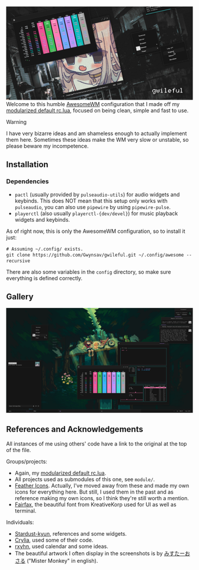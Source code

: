 ![Welcome!](assets/banner.png)
Welcome to this humble [AwesomeWM](https://awesomewm.org/) configuration that I made off
my [modularized default rc.lua](https://github.com/Gwynsav/modular-awm-default), focused
on being clean, simple and fast to use.

> [!WARNING]
> I have very bizarre ideas and am shameless enough to actually implement them here.
Sometimes these ideas make the WM very slow or unstable, so please beware my incompetence.

## Installation

### Dependencies
- `pactl` (usually provided by `pulseaudio-utils`) for audio widgets and keybinds. This
does NOT mean that this setup only works with `pulseaudio`, you can also use `pipewire`
by using `pipewire-pulse`.
- `playerctl` (also usually `playerctl-{dev/devel}`) for music playback widgets and
keybinds.
<!-- - `NetworkManager` for network widgets, still TODO. -->
<!-- - `bluez` for bluetooth widgets, still TODO. -->

As of right now, this is only the AwesomeWM configuration, so to install it just:
```
# Assuming ~/.config/ exists.
git clone https://github.com/Gwynsav/gwileful.git ~/.config/awesome --recursive
```
There are also some variables in the `config` directory, so make sure everything is
defined correctly.

## Gallery

![How it looks as of 10/06/2024](assets/showcase.png)

## References and Acknowledgements

All instances of me using others' code have a link to the original at the top of the file.

Groups/projects:
- Again, my [modularized default rc.lua](https://github.com/Gwynsav/modular-awm-default).
- All projects used as submodules of this one, see `module/`.
- [Feather Icons](https://feathericons.com/). Actually, I've moved away from these and
made my own icons for everything here. But still, I used them in the past and as
reference making my own icons, so I think they're still worth a mention.
- [Fairfax](https://www.kreativekorp.com/software/fonts/fairfaxhd/), the beautiful font
from KreativeKorp used for UI as well as terminal.

Individuals:
- [Stardust-kyun](https://github.com/Stardust-kyun/dotfiles), references and some widgets.
- [Crylia](https://github.com/Crylia/crylia-theme/), used some of their code. 
- [rxyhn](https://github.com/rxyhn/yoru), used calendar and some ideas.
- The beautiful artwork I often display in the screenshots is by
[みすたーおさる](https://www.pixiv.net/en/users/10770935) ("Mister Monkey" in english).
